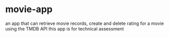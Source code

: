 # movie-app
an app that can retrieve movie records, create and delete rating for a movie using the TMDB API
this app is for technical assessment
